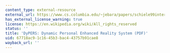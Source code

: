 ```yaml
---
content_type: external-resource
external_url: https://www.cs.columbia.edu/~jebara/papers/schiele99interactive.pdf
has_external_license_warning: true
license: https://en.wikipedia.org/wiki/All_rights_reserved
status: ''
title: 'DyPERS: Dynamic Personal Enhanced Reality System (PDF)'
uid: 67718ac9-1c16-45b3-bac4-43757b91cae8
wayback_url: ''
---
```

